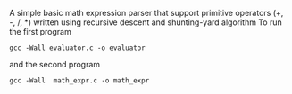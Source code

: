 A simple basic math expression  parser that support primitive operators (+, -, /, *)
written using recursive descent and shunting-yard algorithm 
To run the first program

```
gcc -Wall evaluator.c -o evaluator
```
and the second program

```
gcc -Wall  math_expr.c -o math_expr
```

